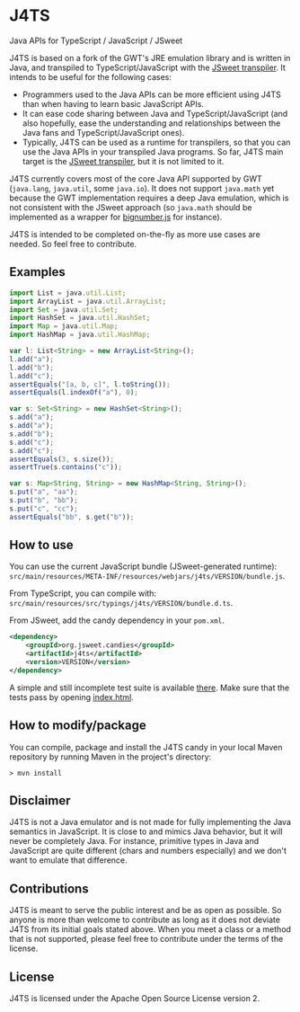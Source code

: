 # J4TS
Java APIs for TypeScript / JavaScript / JSweet

J4TS is based on a fork of the GWT's JRE emulation library and is written in Java, and transpiled to TypeScript/JavaScript with the [JSweet transpiler](https://github.com/cincheo/jsweet/). It intends to be useful for the following cases:

- Programmers used to the Java APIs can be more efficient using J4TS than when having to learn basic JavaScript APIs.
- It can ease code sharing between Java and TypeScript/JavaScript (and also hopefully, ease the understanding and relationships between the Java fans and TypeScript/JavaScript ones).
- Typically, J4TS can be used as a runtime for transpilers, so that you can use the Java APIs in your transpiled Java programs. So far, J4TS main target is the [JSweet transpiler](https://github.com/cincheo/jsweet/), but it is not limited to it.

J4TS currently covers most of the core Java API supported by GWT (``java.lang``, ``java.util``, some ``java.io``). It does not support ``java.math`` yet because the GWT implementation requires a deep Java emulation, which is not consistent with the JSweet approach (so ``java.math`` should be implemented as a wrapper for [bignumber.js](https://github.com/MikeMcl/bignumber.js/) for instance). 

J4TS is intended to be completed on-the-fly as more use cases are needed. So feel free to contribute.

## Examples
```TypeScript
import List = java.util.List;
import ArrayList = java.util.ArrayList;
import Set = java.util.Set;
import HashSet = java.util.HashSet;
import Map = java.util.Map;
import HashMap = java.util.HashMap;

var l: List<String> = new ArrayList<String>();
l.add("a");
l.add("b");
l.add("c");
assertEquals("[a, b, c]", l.toString());
assertEquals(l.indexOf("a"), 0);

var s: Set<String> = new HashSet<String>();
s.add("a");
s.add("a");
s.add("b");
s.add("c");
s.add("c");
assertEquals(3, s.size());
assertTrue(s.contains("c"));

var s: Map<String, String> = new HashMap<String, String>();
s.put("a", "aa");
s.put("b", "bb");
s.put("c", "cc");
assertEquals("bb", s.get("b"));
```

## How to use

You can use the current JavaScript bundle (JSweet-generated runtime): ``src/main/resources/META-INF/resources/webjars/j4ts/VERSION/bundle.js``. 

From TypeScript, you can compile with: ``src/main/resources/src/typings/j4ts/VERSION/bundle.d.ts``.

From JSweet, add the candy dependency in your ``pom.xml``.

```xml
<dependency>
	<groupId>org.jsweet.candies</groupId>
	<artifactId>j4ts</artifactId>
	<version>VERSION</version>
</dependency>
```

A simple and still incomplete test suite is available [there](https://github.com/cincheo/j4ts/blob/master/src/main/java/test/Test.java). Make sure that the tests pass by opening [index.html](https://github.com/cincheo/j4ts/blob/master/index.html).

## How to modify/package

You can compile, package and install the J4TS candy in your local Maven repository by running Maven in the project's directory:

```
> mvn install
```

## Disclaimer

J4TS is not a Java emulator and is not made for fully implementing the Java semantics in JavaScript. It is close to and mimics Java behavior, but it will never be completely Java. For instance, primitive types in Java and JavaScript are quite different (chars and numbers especially) and we don't want to emulate that difference.

## Contributions

J4TS is meant to serve the public interest and be as open as possible. So anyone is more than welcome to contribute as long as it does not deviate J4TS from its initial goals stated above. When you meet a class or a method that is not supported, please feel free to contribute under the terms of the license.

## License

J4TS is licensed under the Apache Open Source License version 2.